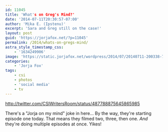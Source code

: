 ```yaml
---
id: 11045
title: 'What's on Greg's Mind?'
date: '2014-07-11T20:30:57-07:00'
author: 'Mika E. (Ipstenu)'
excerpt: 'Sara and Greg still on the case!'
layout: post
guid: 'https://jorjafox.net/?p=11045'
permalink: /2014/whats-on-gregs-mind/
astra_style_timestamp_css:
    - '1634249906'
image: 'https://static.jorjafox.net/wordpress/2014/07/20140711-200338-72218819.jpg'
categories:
    - 'Jorja Fox'
tags:
    - csi
    - photos
    - 'social media'
    - tv
---
```


http://twitter.com/CSIWritersRoom/status/487788875645865985

There's a "Jorja on my mind" joke in here... By the way, they're starting episode one today. That means they filmed two, three, then one. _And_ they're doing multiple episodes at once. Yikes!
